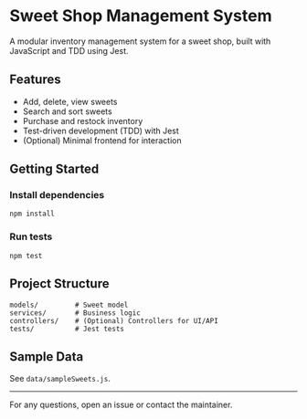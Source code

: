 # Sweet Shop Management System

A modular inventory management system for a sweet shop, built with JavaScript and TDD using Jest.

## Features
- Add, delete, view sweets
- Search and sort sweets
- Purchase and restock inventory
- Test-driven development (TDD) with Jest
- (Optional) Minimal frontend for interaction

## Getting Started

### Install dependencies
```
npm install
```

### Run tests
```
npm test
```

## Project Structure
```
models/         # Sweet model
services/       # Business logic
controllers/    # (Optional) Controllers for UI/API
tests/          # Jest tests
```

## Sample Data
See `data/sampleSweets.js`.

---

For any questions, open an issue or contact the maintainer.
